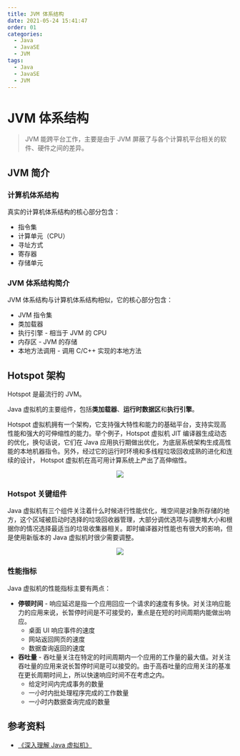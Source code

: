 ```yaml
---
title: JVM 体系结构
date: 2021-05-24 15:41:47
order: 01
categories:
  - Java
  - JavaSE
  - JVM
tags:
  - Java
  - JavaSE
  - JVM
---
```


# JVM 体系结构

> JVM 能跨平台工作，主要是由于 JVM 屏蔽了与各个计算机平台相关的软件、硬件之间的差异。

## JVM 简介

### 计算机体系结构

真实的计算机体系结构的核心部分包含：

- 指令集
- 计算单元（CPU）
- 寻址方式
- 寄存器
- 存储单元

### JVM 体系结构简介

JVM 体系结构与计算机体系结构相似，它的核心部分包含：

- JVM 指令集
- 类加载器
- 执行引擎 - 相当于 JVM 的 CPU
- 内存区 - JVM 的存储
- 本地方法调用 - 调用 C/C++ 实现的本地方法

## Hotspot 架构

Hotspot 是最流行的 JVM。

Java 虚拟机的主要组件，包括**类加载器**、**运行时数据区**和**执行引擎**。

Hotspot 虚拟机拥有一个架构，它支持强大特性和能力的基础平台，支持实现高性能和强大的可伸缩性的能力。举个例子，Hotspot 虚拟机 JIT 编译器生成动态的优化，换句话说，它们在 Java 应用执行期做出优化，为底层系统架构生成高性能的本地机器指令。另外，经过它的运行时环境和多线程垃圾回收成熟的进化和连续的设计， Hotspot 虚拟机在高可用计算系统上产出了高伸缩性。

<div align="center">
<img src="https://raw.githubusercontent.com/dunwu/images/dev/cs/java/javacore/jvm/jvm-hotspot-architecture.png" />
</div>

### Hotspot 关键组件

Java 虚拟机有三个组件关注着什么时候进行性能优化，堆空间是对象所存储的地方，这个区域被启动时选择的垃圾回收器管理，大部分调优选项与调整堆大小和根据你的情况选择最适当的垃圾收集器相关。即时编译器对性能也有很大的影响，但是使用新版本的 Java 虚拟机时很少需要调整。

<div align="center">
<img src="https://raw.githubusercontent.com/dunwu/images/dev/cs/java/javacore/jvm/jvm-hotspot-key-components.png" />
</div>

### 性能指标

Java 虚拟机的性能指标主要有两点：

- **停顿时间** - 响应延迟是指一个应用回应一个请求的速度有多快。对关注响应能力的应用来说，长暂停时间是不可接受的，重点是在短的时间周期内能做出响应。
  - 桌面 UI 响应事件的速度
  - 网站返回网页的速度
  - 数据查询返回的速度
- **吞吐量** - 吞吐量关注在特定的时间周期内一个应用的工作量的最大值。对关注吞吐量的应用来说长暂停时间是可以接受的。由于高吞吐量的应用关注的基准在更长周期时间上，所以快速响应时间不在考虑之内。
  - 给定时间内完成事务的数量
  - 一小时内批处理程序完成的工作数量
  - 一小时内数据查询完成的数量

## 参考资料

- [《深入理解 Java 虚拟机》](https://book.douban.com/subject/34907497/)